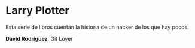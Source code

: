 # Larry Plotter

Esta serie de libros cuentan la historia de un hacker de los que hay pocos.

**David Rodríguez**, Git Lover
